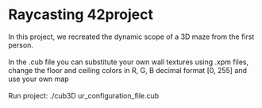 #  Raycasting 42project
In this project, we recreated the dynamic scope of a 3D maze from the first person.<br/><br/>
In the .cub file you can substitute your own wall textures using .xpm files, change the floor and ceiling colors in R, G, B decimal format [0, 255] and use your own map<br/><br/>
Run project: ./cub3D ur_configuration_file.cub<br/>

